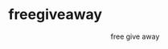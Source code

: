 # freegiveaway
<html>
  <head>
    <tittle><center>free give away</center></tittle>
  <head>
  <body>
  </body>
 </html>

